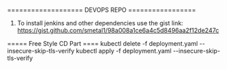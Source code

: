 =================== DEVOPS REPO =================
1. To install jenkins and other dependencies use the gist link:
https://gist.github.com/smetal1/98a008a1ce6a4c5d8496aa2f12de247c


===== Free Style CD Part ====
kubectl delete -f deployment.yaml --insecure-skip-tls-verify
kubectl apply -f deployment.yaml --insecure-skip-tls-verify